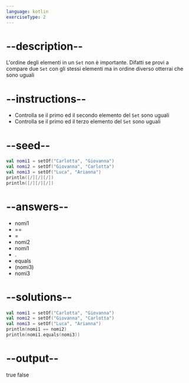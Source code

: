 ```yaml
---
language: kotlin
exerciseType: 2
---
```


# --description--

L'ordine degli elementi in un `Set` non è importante.
Difatti se provi a compare due `Set` con gli stessi elementi ma in ordine diverso otterrai che sono uguali

# --instructions--

- Controlla se il primo ed il secondo elemento del `Set` sono uguali
- Controlla se il primo ed il terzo elemento del `Set` sono uguali

# --seed--

```kotlin
val nomi1 = setOf("Carlotta", "Giovanna")
val nomi2 = setOf("Giovanna", "Carlotta")
val nomi3 = setOf("Luca", "Arianna")
println([/][/][/])
println([/][/][/])
```

# --answers--

- nomi1
-  == 
-  = 
- nomi2
- nomi1
- .
- equals
- (nomi3)
- nomi3

# --solutions--

```kotlin
val nomi1 = setOf("Carlotta", "Giovanna")
val nomi2 = setOf("Giovanna", "Carlotta")
val nomi3 = setOf("Luca", "Arianna")
println(nomi1 == nomi2)
println(nomi1.equals(nomi3))
```

# --output--

true
false
